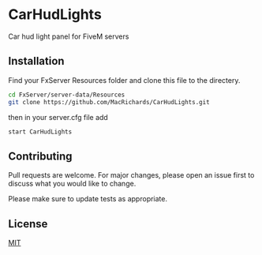# CarHudLights
Car hud light panel for FiveM servers

## Installation

Find your FxServer Resources folder and clone this file to the directery.

```bash
cd FxServer/server-data/Resources
git clone https://github.com/MacRichards/CarHudLights.git
```

then in your server.cfg file add

```python
start CarHudLights
```

## Contributing
Pull requests are welcome. For major changes, please open an issue first to discuss what you would like to change.

Please make sure to update tests as appropriate.

## License
[MIT](https://choosealicense.com/licenses/mit/)
